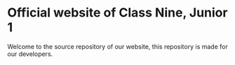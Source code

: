 # Official website of Class Nine, Junior 1
Welcome to the source repository of our website, this repository is made for our developers.
